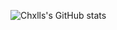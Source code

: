 ![Chxlls's GitHub stats](https://github-readme-stats.vercel.app/api?username=chxlls&theme=dark&show_icons=true&include_all_commits)
